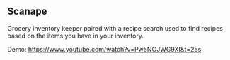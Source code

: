 ## Scanape

Grocery inventory keeper paired with a recipe search used to find recipes based on the items you have in your inventory.


Demo: https://www.youtube.com/watch?v=Pw5NOJWG9XI&t=25s
